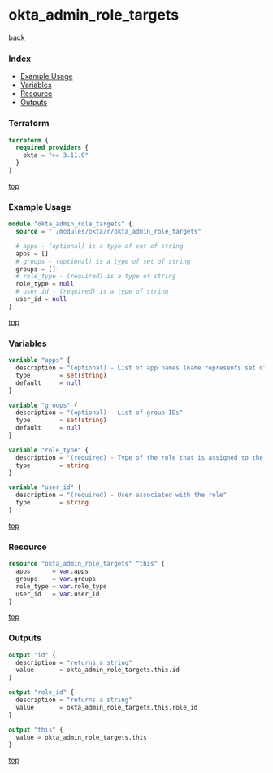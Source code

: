 # okta_admin_role_targets

[back](../okta.md)

### Index

- [Example Usage](#example-usage)
- [Variables](#variables)
- [Resource](#resource)
- [Outputs](#outputs)

### Terraform

```terraform
terraform {
  required_providers {
    okta = ">= 3.11.0"
  }
}
```

[top](#index)

### Example Usage

```terraform
module "okta_admin_role_targets" {
  source = "./modules/okta/r/okta_admin_role_targets"

  # apps - (optional) is a type of set of string
  apps = []
  # groups - (optional) is a type of set of string
  groups = []
  # role_type - (required) is a type of string
  role_type = null
  # user_id - (required) is a type of string
  user_id = null
}
```

[top](#index)

### Variables

```terraform
variable "apps" {
  description = "(optional) - List of app names (name represents set of app instances) or a combination of app name and app instance ID (like 'salesforce' or 'facebook.0oapsqQ6dv19pqyEo0g3')"
  type        = set(string)
  default     = null
}

variable "groups" {
  description = "(optional) - List of group IDs"
  type        = set(string)
  default     = null
}

variable "role_type" {
  description = "(required) - Type of the role that is assigned to the user and supports optional targets"
  type        = string
}

variable "user_id" {
  description = "(required) - User associated with the role"
  type        = string
}
```

[top](#index)

### Resource

```terraform
resource "okta_admin_role_targets" "this" {
  apps      = var.apps
  groups    = var.groups
  role_type = var.role_type
  user_id   = var.user_id
}
```

[top](#index)

### Outputs

```terraform
output "id" {
  description = "returns a string"
  value       = okta_admin_role_targets.this.id
}

output "role_id" {
  description = "returns a string"
  value       = okta_admin_role_targets.this.role_id
}

output "this" {
  value = okta_admin_role_targets.this
}
```

[top](#index)